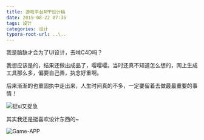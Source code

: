 ```yaml
---
title: 游戏平台APP设计稿
date: 2019-08-22 07:35
tags: 设计
categories: 设计 
typora-root-url: ..\..
---
```


我是脑缺才会为了UI设计，去啃C4D吗？

我想应该是的，结果还做出成品了，嘤嘤嘤。当时还真不知道怎么想的，网上生成工具那么多，偏要自己弄，执念好重啊。

后来渐渐的也重固执中走出来，人生时间真的不多，一定要留着去做最最重要的事情！

![捉si又捉急](/images/C4D-what-1/%E5%9B%BE%E5%B1%82%201.png)

其实我还是挺喜欢设计东西的~

![Game-APP](/images/C4D-what-1/wangyiAPP.jpg)